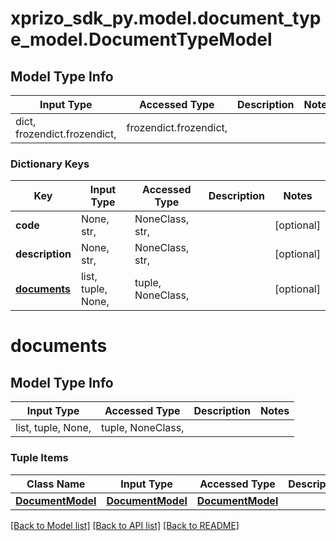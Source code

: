 # xprizo_sdk_py.model.document_type_model.DocumentTypeModel

## Model Type Info
Input Type | Accessed Type | Description | Notes
------------ | ------------- | ------------- | -------------
dict, frozendict.frozendict,  | frozendict.frozendict,  |  | 

### Dictionary Keys
Key | Input Type | Accessed Type | Description | Notes
------------ | ------------- | ------------- | ------------- | -------------
**code** | None, str,  | NoneClass, str,  |  | [optional] 
**description** | None, str,  | NoneClass, str,  |  | [optional] 
**[documents](#documents)** | list, tuple, None,  | tuple, NoneClass,  |  | [optional] 

# documents

## Model Type Info
Input Type | Accessed Type | Description | Notes
------------ | ------------- | ------------- | -------------
list, tuple, None,  | tuple, NoneClass,  |  | 

### Tuple Items
Class Name | Input Type | Accessed Type | Description | Notes
------------- | ------------- | ------------- | ------------- | -------------
[**DocumentModel**](DocumentModel.md) | [**DocumentModel**](DocumentModel.md) | [**DocumentModel**](DocumentModel.md) |  | 

[[Back to Model list]](../../README.md#documentation-for-models) [[Back to API list]](../../README.md#documentation-for-api-endpoints) [[Back to README]](../../README.md)

